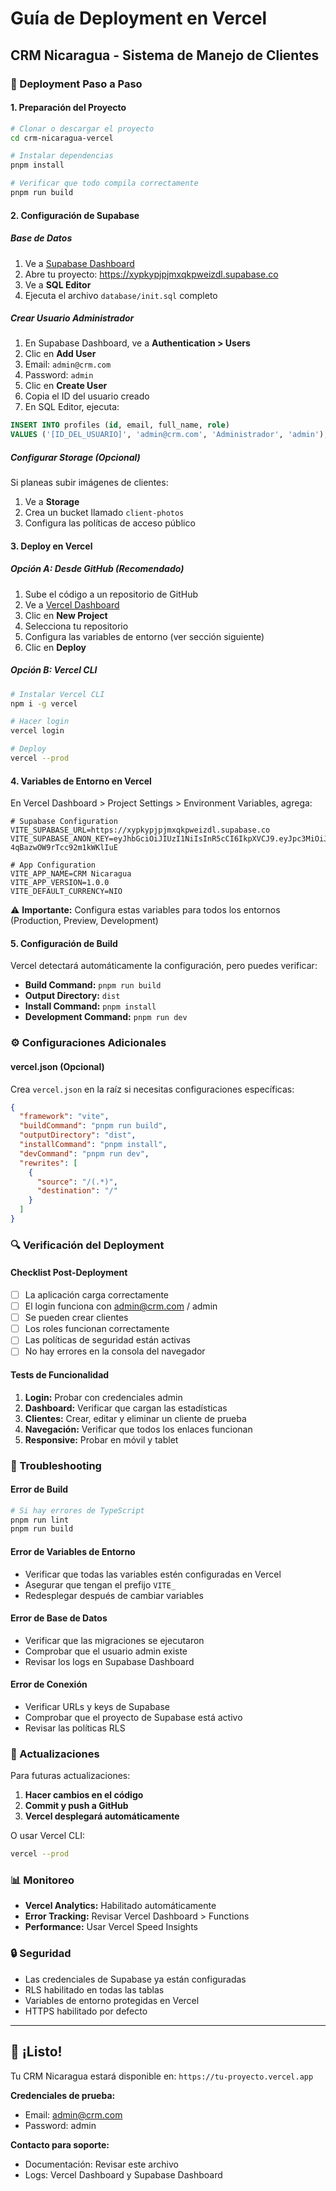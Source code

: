 # Guía de Deployment en Vercel

## CRM Nicaragua - Sistema de Manejo de Clientes

### 🚀 Deployment Paso a Paso

#### 1. Preparación del Proyecto

```bash
# Clonar o descargar el proyecto
cd crm-nicaragua-vercel

# Instalar dependencias
pnpm install

# Verificar que todo compila correctamente
pnpm run build
```

#### 2. Configuración de Supabase

##### Base de Datos
1. Ve a [Supabase Dashboard](https://app.supabase.com)
2. Abre tu proyecto: https://xypkypjpjmxqkpweizdl.supabase.co
3. Ve a **SQL Editor**
4. Ejecuta el archivo `database/init.sql` completo

##### Crear Usuario Administrador
1. En Supabase Dashboard, ve a **Authentication > Users**
2. Clic en **Add User**
3. Email: `admin@crm.com`
4. Password: `admin`
5. Clic en **Create User**
6. Copia el ID del usuario creado
7. En SQL Editor, ejecuta:
```sql
INSERT INTO profiles (id, email, full_name, role)
VALUES ('[ID_DEL_USUARIO]', 'admin@crm.com', 'Administrador', 'admin');
```

##### Configurar Storage (Opcional)
Si planeas subir imágenes de clientes:
1. Ve a **Storage**
2. Crea un bucket llamado `client-photos`
3. Configura las políticas de acceso público

#### 3. Deploy en Vercel

##### Opción A: Desde GitHub (Recomendado)
1. Sube el código a un repositorio de GitHub
2. Ve a [Vercel Dashboard](https://vercel.com)
3. Clic en **New Project**
4. Selecciona tu repositorio
5. Configura las variables de entorno (ver sección siguiente)
6. Clic en **Deploy**

##### Opción B: Vercel CLI
```bash
# Instalar Vercel CLI
npm i -g vercel

# Hacer login
vercel login

# Deploy
vercel --prod
```

#### 4. Variables de Entorno en Vercel

En Vercel Dashboard > Project Settings > Environment Variables, agrega:

```env
# Supabase Configuration
VITE_SUPABASE_URL=https://xypkypjpjmxqkpweizdl.supabase.co
VITE_SUPABASE_ANON_KEY=eyJhbGciOiJIUzI1NiIsInR5cCI6IkpXVCJ9.eyJpc3MiOiJzdXBhYmFzZSIsInJlZiI6Inh5cGt5cGpwam14cWtwd2VpemRsIiwicm9sZSI6ImFub24iLCJpYXQiOjE3NTQwMTY2MzksImV4cCI6MjA2OTU5MjYzOX0.tIYJCkDDrEeF0L7pQO-4qBazwOW9rTcc92m1kWKlIuE

# App Configuration
VITE_APP_NAME=CRM Nicaragua
VITE_APP_VERSION=1.0.0
VITE_DEFAULT_CURRENCY=NIO
```

⚠️ **Importante:** Configura estas variables para todos los entornos (Production, Preview, Development)

#### 5. Configuración de Build

Vercel detectará automáticamente la configuración, pero puedes verificar:

- **Build Command:** `pnpm run build`
- **Output Directory:** `dist`
- **Install Command:** `pnpm install`
- **Development Command:** `pnpm run dev`

### ⚙️ Configuraciones Adicionales

#### vercel.json (Opcional)
Crea `vercel.json` en la raíz si necesitas configuraciones específicas:

```json
{
  "framework": "vite",
  "buildCommand": "pnpm run build",
  "outputDirectory": "dist",
  "installCommand": "pnpm install",
  "devCommand": "pnpm run dev",
  "rewrites": [
    {
      "source": "/(.*)",
      "destination": "/"
    }
  ]
}
```

### 🔍 Verificación del Deployment

#### Checklist Post-Deployment
- [ ] La aplicación carga correctamente
- [ ] El login funciona con admin@crm.com / admin
- [ ] Se pueden crear clientes
- [ ] Los roles funcionan correctamente
- [ ] Las políticas de seguridad están activas
- [ ] No hay errores en la consola del navegador

#### Tests de Funcionalidad
1. **Login:** Probar con credenciales admin
2. **Dashboard:** Verificar que cargan las estadísticas
3. **Clientes:** Crear, editar y eliminar un cliente de prueba
4. **Navegación:** Verificar que todos los enlaces funcionan
5. **Responsive:** Probar en móvil y tablet

### 🐛 Troubleshooting

#### Error de Build
```bash
# Si hay errores de TypeScript
pnpm run lint
pnpm run build
```

#### Error de Variables de Entorno
- Verificar que todas las variables estén configuradas en Vercel
- Asegurar que tengan el prefijo `VITE_`
- Redesplegar después de cambiar variables

#### Error de Base de Datos
- Verificar que las migraciones se ejecutaron
- Comprobar que el usuario admin existe
- Revisar los logs en Supabase Dashboard

#### Error de Conexión
- Verificar URLs y keys de Supabase
- Comprobar que el proyecto de Supabase está activo
- Revisar las políticas RLS

### 🔄 Actualizaciones

Para futuras actualizaciones:

1. **Hacer cambios en el código**
2. **Commit y push a GitHub**
3. **Vercel desplegará automáticamente**

O usar Vercel CLI:
```bash
vercel --prod
```

### 📊 Monitoreo

- **Vercel Analytics:** Habilitado automáticamente
- **Error Tracking:** Revisar Vercel Dashboard > Functions
- **Performance:** Usar Vercel Speed Insights

### 🔒 Seguridad

- Las credenciales de Supabase ya están configuradas
- RLS habilitado en todas las tablas
- Variables de entorno protegidas en Vercel
- HTTPS habilitado por defecto

---

## 🎉 ¡Listo!

Tu CRM Nicaragua estará disponible en: `https://tu-proyecto.vercel.app`

**Credenciales de prueba:**
- Email: admin@crm.com
- Password: admin

**Contacto para soporte:**
- Documentación: Revisar este archivo
- Logs: Vercel Dashboard y Supabase Dashboard